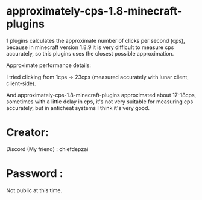 # approximately-cps-1.8-minecraft-plugins
1 plugins calculates the approximate number of clicks per second (cps), because in minecraft version 1.8.9 it is very difficult to measure cps accurately, so this plugins uses the closest possible approximation.

Approximate performance details:

I tried clicking from 1cps -> 23cps (measured accurately with lunar client, client-side).

And approximately-cps-1.8-minecraft-plugins approximated about 17-18cps, sometimes with a little delay in cps, it's not very suitable for measuring cps accurately, but in anticheat systems I think it's very good.

# Creator:

Discord (My friend) : chiefdepzai

# Password :

Not public at this time.
